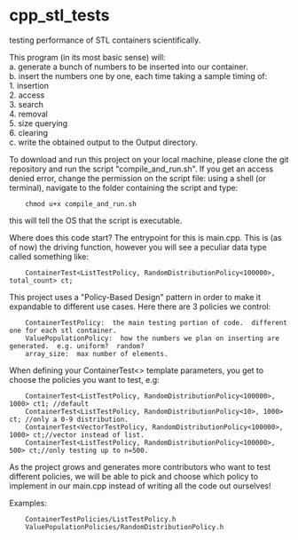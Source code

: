 # cpp_stl_tests
testing performance of STL containers scientifically.

This program (in its most basic sense) will:  
a.  generate a bunch of numbers to be inserted into our container.  
b.  insert the numbers one by one, each time taking a sample timing of:  
	1.  insertion  
	2.  access  
	3.  search  
	4.  removal  
	5.  size querying  
	6.  clearing  
c.  write the obtained output to the Output directory. 


To download and run this project on your local machine, please clone the git repository and run the script "compile_and_run.sh".  If you get an access denied error, change the permission on the script file:  using a shell (or terminal), navigate to the folder containing the script and type:

		chmod u+x compile_and_run.sh  
		
this will tell the OS that the script is executable.




Where does this code start?  The entrypoint for this is main.cpp.  This is (as of now) the driving function, however you will see a peculiar data type called something like:

		ContainerTest<ListTestPolicy, RandomDistributionPolicy<100000>, total_count> ct;
		
This project uses a "Policy-Based Design" pattern in order to make it expandable to different use cases.  Here there are 3 policies we control:

		ContainerTestPolicy:  the main testing portion of code.  different one for each stl container.
		ValuePopulationPolicy:  how the numbers we plan on inserting are generated.  e.g. uniform?  random?
		array_size:  max number of elements.

When defining your ContainerTest<> template parameters, you get to choose the policies you want to test, e.g:

		ContainerTest<ListTestPolicy, RandomDistributionPolicy<100000>, 1000> ct1; //default
		ContainerTest<ListTestPolicy, RandomDistributionPolicy<10>, 1000> ct; //only a 0-9 distribution.
		ContainerTest<VectorTestPolicy, RandomDistributionPolicy<100000>, 1000> ct;//vector instead of list.
		ContainerTest<ListTestPolicy, RandomDistributionPolicy<100000>, 500> ct;//only testing up to n=500.
		
		
		
		
As the project grows and generates more contributors who want to test different policies, we will be able to pick and choose which policy to implement in our main.cpp instead of writing all the code out ourselves!

Examples:

		ContainerTestPolicies/ListTestPolicy.h
		ValuePopulationPolicies/RandomDistributionPolicy.h



